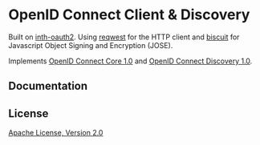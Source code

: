 # OpenID Connect Client & Discovery

Built on [inth-oauth2](https://crates.io/crates/inth-oauth2). Using [reqwest](https://crates.io/crates/reqwest) for the HTTP client and [biscuit](https://crates.io/crates/biscuit) for Javascript Object Signing and Encryption (JOSE).

Implements [OpenID Connect Core 1.0](https://openid.net/specs/openid-connect-core-1_0.html) and [OpenID Connect Discovery 1.0](https://openid.net/specs/openid-connect-discovery-1_0.html).

## Documentation

## License

[Apache License, Version 2.0](http://www.apache.org/licenses/LICENSE-2.0)
